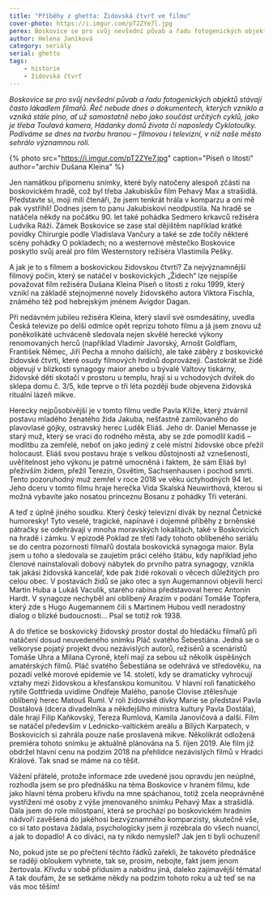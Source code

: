 ```yaml
---
title: "Příběhy z ghetta: Židovská čtvrť ve filmu"
cover-photo: https://i.imgur.com/pT2ZYe7l.jpg
perex: Boskovice se pro svůj nevšední půvab a řadu fotogenických objektů stávají často lákadlem filmařů. Řeč nebude dnes o dokumentech, podíváme se dnes na tvorbu hranou – filmovou i televizní, v níž naše město sehrálo významnou roli.
author: Helena Janíková
category: seriály
serial: ghetto
tags:
    - historie
    - židovská čtvrť
---
```


*Boskovice se pro svůj nevšední půvab a řadu fotogenických objektů stávají často lákadlem filmařů. Řeč nebude dnes o dokumentech, kterých vzniklo a vzniká stále plno, ať už samostatně nebo jako součást určitých cyklů, jako je třeba Toulavá kamera, Hádanky domů života či naposledy Cyklotoulky. Podíváme se dnes na tvorbu hranou – filmovou i televizní, v níž naše město sehrálo významnou roli.*

{% photo src="https://i.imgur.com/pT2ZYe7.jpg" caption="Píseň o lítosti" author="archiv Dušana Kleina" %}

Jen namátkou připomenu snímky, které byly natočeny alespoň zčásti na boskovickém hradě, což byl třeba Jakubiskův film Pehavý Max a strašidlá. Představte si, moji milí čtenáři, že jsem tenkrát hrála v komparzu a oni mě pak vystřihli! Dodnes jsem to panu Jakubiskovi neodpustila. Na hradě se natáčela někdy na počátku 90. let také pohádka Sedmero krkavců režiséra Ludvíka Ráži. Zámek Boskovice se zase stal dějištěm například krátké povídky Chirurgie podle Vladislava Vančury a také se zde točily některé scény pohádky O pokladech; no a westernové městečko Boskovice poskytlo svůj areál pro film Westernstory režiséra Vlastimila Pešky.

A jak je to s filmem a boskovickou židovskou čtvrtí? Za nejvýznamnější filmový počin, který se natáčel v boskovických „Židech“ lze nejspíše považovat film režiséra Dušana Kleina Píseň o lítosti z roku 1999, který vznikl na základě stejnojmenné novely židovského autora Viktora Fischla, známého též pod hebrejským jménem Avigdor Dagan. 

Při nedávném jubileu režiséra Kleina, který slavil své osmdesátiny, uvedla Česká televize po delší odmlce opět reprízu tohoto filmu a já jsem znovu už poněkolikáté uchváceně sledovala nejen skvělé herecké výkony renomovaných herců (například Vladimír Javorský, Arnošt Goldflam, František Němec, Jiří Pecha a mnoho dalších), ale také záběry z boskovické židovské čtvrti, které osudy filmových hrdinů doprovázejí. Častokrát se židé objevují v blízkosti synagogy maior anebo u bývalé Valtovy tiskárny, židovské děti skotačí v prostoru u templu, hrají si u vchodových dvířek do sklepa domu č. 3/5, kde teprve o tři léta později bude objevena židovská rituální lázeň mikve. 

Herecky nejpůsobivější je v tomto filmu vedle Pavla Kříže, který ztvárnil postavu mladého ženatého žida Jakuba, nešťastně zamilovaného do plavovlasé gójky, ostravský herec Luděk Eliáš. Jeho dr. Daniel Menasse je starý muž, který se vrací do rodného města, aby se zde pomodlil kadiš – modlitbu za zemřelé, neboť on jako jediný z celé místní židovské obce přežil holocaust. Eliáš svou postavu hraje s velkou důstojností až vznešeností, uvěřitelnost jeho výkonu je patrně umocněná i faktem, že sám Eliáš byl přeživším židem, přežil Terezín, Osvětim, Sachsenhausen i pochod smrti. Tento pozoruhodný muž zemřel v roce 2018 ve věku úctyhodných 94 let. Jeho dceru v tomto filmu hraje herečka Vida Skalská Neuwirthová, kterou si možná vybavíte jako nosatou princeznu Bosanu z pohádky Tři veteráni.

A teď z úplně jiného soudku. Který český televizní divák by neznal Četnické humoresky! Tyto veselé, tragické, napínavé i dojemné příběhy z brněnské pátračky se odehrávají v mnoha moravských lokalitách, také v Boskovicích na hradě i zámku. V epizodě Poklad ze třetí řady tohoto oblíbeného seriálu se do centra pozornosti filmařů dostala boskovická synagoga maior. Byla jsem u toho a sledovala se zaujetím práci celého štábu, kdy například jeho členové nainstalovali dobový nábytek do prvního patra synagogy, vznikla tak jakási židovská kancelář, kde pak židé rokovali o věcech důležitých pro celou obec. V postavách židů se jako otec a syn Augemannovi objevili herci Martin Huba a Lukáš Vaculík, starého rabína představoval herec Antonín Hardt. V synagoze nechyběl ani oblíbený Arazím v podání Tomáše Töpfera, který zde s Hugo Augemannem čili s Martinem Hubou vedl neradostný dialog o blízké budoucnosti… Psal se totiž rok 1938.

A do třetice se boskovický židovský prostor dostal do hledáčku filmařů při natáčení dosud neuvedeného snímku Pláč svatého Šebestiána. Jedná se o velkoryse pojatý projekt dvou nezávislých autorů, režisérů a scenáristů Tomáše Uhra a Milana Cyroně, kteří mají za sebou už několik úspěšných amatérských filmů. Pláč svatého Šebestiána se odehrává ve středověku, na pozadí velké morové epidemie ve 14. století, kdy se dramaticky vyhrocují vztahy mezi židovskou a křesťanskou komunitou. V hlavní roli fanatického rytíře Gottfrieda uvidíme Ondřeje Malého, panoše Clovise ztělesňuje oblíbený herec Matouš Ruml. V roli židovské dívky Marie se představí Pavla Dostálová (dcera divadelníka a někdejšího ministra kultury Pavla Dostála), dále hrají Filip Kaňkovský, Tereza Rumlová, Kamila Janovičová a další. Film se natáčel především v Lednicko-valtickém areálu a Bílých Karpatech, v Boskovicích si zahrála pouze naše proslavená mikve. Několikrát odložená premiéra tohoto snímku je aktuálně plánována na 5. říjen 2019. Ale film již obdržel hlavní cenu na podzim 2018 na přehlídce nezávislých filmů v Hradci Králové. Tak snad se máme na co těšit.

Vážení přátelé, protože informace zde uvedené jsou opravdu jen neúplné, rozhodla jsem se pro přednášku na téma Boskovice v hraném filmu, kde jako hlavní téma proberu křivdu na mne spáchanou, totiž zcela neoprávněné vystřižení mé osoby z výše jmenovaného snímku Pehavý Max a strašidlá. Dala jsem do role milostpaní, která se prochází po boskovickém hradním nádvoří zavěšená do jakéhosi bezvýznamného komparzisty, skutečně vše, co si tato postava žádala, psychologicky jsem ji rozebrala do všech nuancí, a jak to dopadlo! A co diváci, na ty nikdo nemyslel? Jak jen ti byli ochuzeni!

No, pokud jste se po přečtení těchto řádků zařekli, že takovéto přednášce se raději obloukem vyhnete, tak se, prosím, nebojte, fakt jsem jenom žertovala. Křivdu v sobě přidusím a nabídnu jiná, daleko zajímavější témata! A tak doufám, že se setkáme někdy na podzim tohoto roku a už teď se na vás moc těším!
